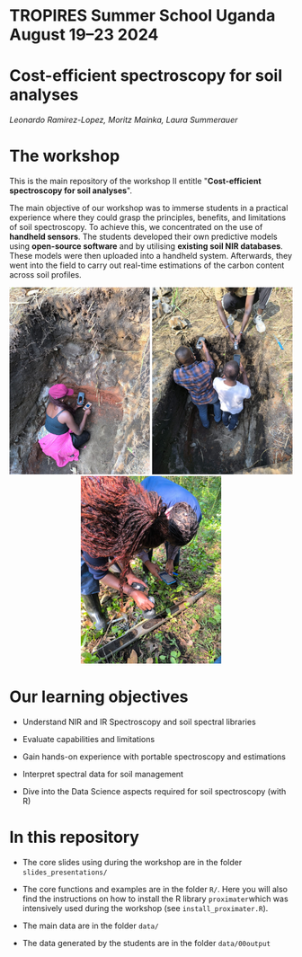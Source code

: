 __TROPIRES Summer School Uganda August 19–23 2024__
================

Cost-efficient spectroscopy for soil analyses
================

*Leonardo Ramirez-Lopez, Moritz Mainka, Laura Summerauer*

# __The workshop__
This is the main repository of the workshop II entitle "__Cost-efficient spectroscopy for soil analyses__".

The main objective of our workshop was to immerse students in a practical experience where they could grasp the principles, benefits, and limitations of soil spectroscopy. To achieve this, we concentrated on the use of __handheld sensors__. The students developed their own predictive models using __open-source software__ and by utilising __existing soil NIR databases__. These models were then uploaded into a handheld system. Afterwards, they went into the field to carry out real-time estimations of the carbon content across soil profiles.

<p align="center">
    <img src="inst/soil_sensing1.jpeg" width="250" />
    <img src="inst/soil_sensing2.jpeg" width="250" />
    <img src="inst/soil_sensing3.jpeg" width="250" />
</p>


# __Our learning objectives__

- Understand NIR and IR Spectroscopy and soil spectral libraries

- Evaluate capabilities and limitations

- Gain hands-on experience with portable spectroscopy and estimations

- Interpret spectral data for soil management

- Dive into the Data Science aspects required for soil spectroscopy (with R)

# __In this repository__

- The core slides using during the workshop are in the folder `slides_presentations/`

- The core functions and examples are in the folder `R/`. Here you will also find the instructions on how to install the R library `proximater`which was intensively used during the workshop (see `install_proximater.R`). 

- The main data are in the folder `data/`

- The data generated by the students are in the folder `data/00output`
